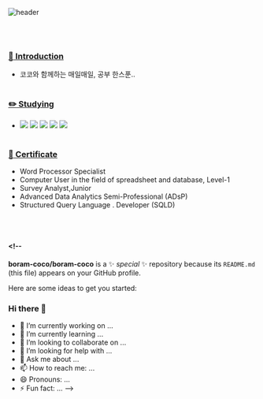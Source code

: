 

![header](https://capsule-render.vercel.app/api?type=cylinder&text=Coco's%20github&animation=blink&fontsize=40&color=timeAuto)

  <br><br>

 <a href="url" > <h3>:mega: Introduction </h3> </a>
  - 코코와 함께하는 매일매일, 공부 한스푼.. <br><br>
  
  
  
  
   <a href="url" > <h3>:pencil2: Studying </h3> </a>
  
  - <img src="https://img.shields.io/badge/R-276DC3?style=flat&logo=R&logoColor=white"/> <img src="https://img.shields.io/badge/Python-ECD53F?style=flat&logo=Python&logoColor=white"/> <img src="https://img.shields.io/badge/PyTorch-EE4C2C?style=flat&logo=PyTorch&logoColor=white"/> <img src="https://img.shields.io/badge/TensorFlow-88CE02?style=flat&logo=TensorFlow&logoColor=white"/> <img src="https://img.shields.io/badge/Jupyter-F37626?style=flat&logo=Jupyter&logoColor=white"/> <br><br>
  
  
   <a href="url" > <h3>:notebook_with_decorative_cover: Certificate </h3> </a>
 - Word Processor Specialist
 - Computer User in the field of spreadsheet and database, Level-1
 - Survey Analyst,Junior
 - Advanced Data Analytics Semi-Professional (ADsP)
 - Structured Query Language . Developer (SQLD)

<br><br>



#### <!--
**boram-coco/boram-coco** is a ✨ _special_ ✨ repository because its `README.md` (this file) appears on your GitHub profile.

Here are some ideas to get you started:
### Hi there 👋
- 🔭 I’m currently working on ...
- 🌱 I’m currently learning ...
- 👯 I’m looking to collaborate on ...
- 🤔 I’m looking for help with ...
- 💬 Ask me about ...
- 📫 How to reach me: ...
- 😄 Pronouns: ...
- ⚡ Fun fact: ...
-->
